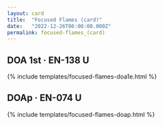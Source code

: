 ```yaml
---
layout: card
title:  "Focused Flames (card)"
date:   "2022-12-26T06:00:00.000Z"
permalink: focused-flames_(card)
---
```


## DOA 1st &middot; EN-138 U

{% include templates/focused-flames-doa1e.html %}


## DOAp &middot; EN-074 U

{% include templates/focused-flames-doap.html %}
